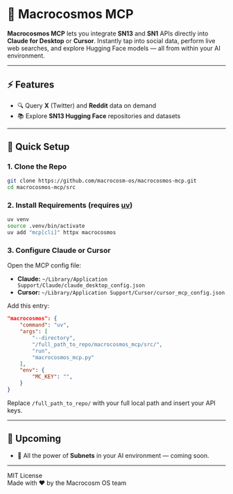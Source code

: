 # 🌌 Macrocosmos MCP

**Macrocosmos MCP** lets you integrate **SN13** and **SN1** APIs directly into **Claude for Desktop** or **Cursor**. Instantly tap into social data, perform live web searches, and explore Hugging Face models — all from within your AI environment.

---

## ⚡ Features

- 🔍 Query **X** (Twitter) and **Reddit** data on demand
- 📚 Explore **SN13 Hugging Face** repositories and datasets

---

## 🚀 Quick Setup

### 1. Clone the Repo

```bash
git clone https://github.com/macrocosm-os/macrocosmos-mcp.git
cd macrocosmos-mcp/src
```

### 2. Install Requirements (requires [uv](https://astral.sh/blog/uv/))

```bash
uv venv
source .venv/bin/activate
uv add "mcp[cli]" httpx macrocosmos
```

### 3. Configure Claude or Cursor

Open the MCP config file:

- **Claude:** `~/Library/Application Support/Claude/claude_desktop_config.json`
- **Cursor:** `~/Library/Application Support/Cursor/cursor_mcp_config.json`

Add this entry:

```json
"macrocosmos": {
    "command": "uv",
    "args": [
        "--directory",
        "/full_path_to_repo/macrocosmos_mcp/src/",
        "run",
        "macrocosmos_mcp.py"
    ],
    "env": {
        "MC_KEY": "",
    }
}
```

Replace `/full_path_to_repo/` with your full local path and insert your API keys.

---

## 🔮 Upcoming

- 🧠 All the power of **Subnets** in your AI environment — coming soon.

---

MIT License  
Made with ❤️ by the Macrocosm OS team
